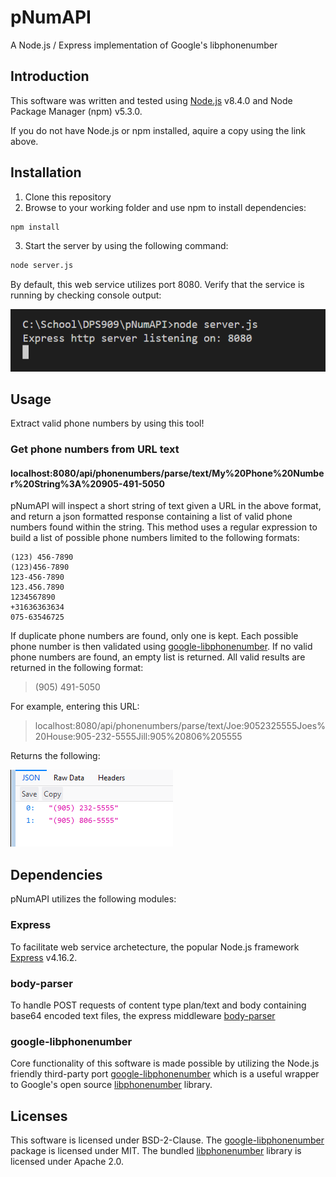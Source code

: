 # pNumAPI
A Node.js / Express implementation of Google's libphonenumber

## Introduction
This software was written and tested using [Node.js](https://nodejs.org/en/) v8.4.0 and Node Package Manager (npm) v5.3.0.

If you do not have Node.js or npm installed, aquire a copy using the link above.

## Installation
1. Clone this repository
2. Browse to your working folder and use npm to install dependencies:
```sh
npm install
```
3. Start the server by using the following command:
```sh
node server.js
```

By default, this web service utilizes port 8080. Verify that the service is running by checking console output:

![pNumAPI Running](screenshots/pNumAPI_running.png "Service successfully running")

## Usage
Extract valid phone numbers by using this tool!

### Get phone numbers from URL text
#### localhost:8080/api/phonenumbers/parse/text/My%20Phone%20Number%20String%3A%20905-491-5050
pNumAPI will inspect a short string of text given a URL in the above format, and return a json formatted response containing a list of valid phone numbers found within the string. This method uses a regular expression to build a list of possible phone numbers limited to the following formats:

    (123) 456-7890
    (123)456-7890
    123-456-7890
    123.456.7890
    1234567890
    +31636363634
    075-63546725 

If duplicate phone numbers are found, only one is kept. Each possible phone number is then validated using [google-libphonenumber](https://github.com/ruimarinho/google-libphonenumber). If no valid phone numbers are found, an empty list is returned. All valid results are returned in the following format:

> (905) 491-5050

For example, entering this URL:

> localhost:8080/api/phonenumbers/parse/text/Joe:9052325555Joes%20House:905-232-5555Jill:905%20806%205555

Returns the following:

![JSON_Results](screenshots/by_url_example.png "JSON list containing two valid phone numbers")

## Dependencies
pNumAPI utilizes the following modules:

### Express
To facilitate web service archetecture, the popular Node.js framework [Express](https://expressjs.com/) v4.16.2.

### body-parser
To handle POST requests of content type plan/text and body containing base64 encoded text files, the express middleware [body-parser](https://github.com/expressjs/body-parser)

### google-libphonenumber
Core functionality of this software is made possible by utilizing the Node.js friendly third-party port [google-libphonenumber](https://github.com/ruimarinho/google-libphonenumber) which is a useful wrapper to Google's open source [libphonenumber](https://github.com/googlei18n/libphonenumber) library.

## Licenses
This software is licensed under BSD-2-Clause. The [google-libphonenumber](https://github.com/ruimarinho/google-libphonenumber) package is licensed under MIT. The bundled [libphonenumber](https://github.com/googlei18n/libphonenumber) library is licensed under Apache 2.0.
